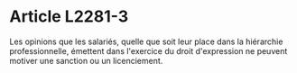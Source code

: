 # Article L2281-3

Les opinions que les salariés, quelle que soit leur place dans la hiérarchie professionnelle, émettent dans l'exercice du droit d'expression ne peuvent motiver une sanction ou un licenciement.